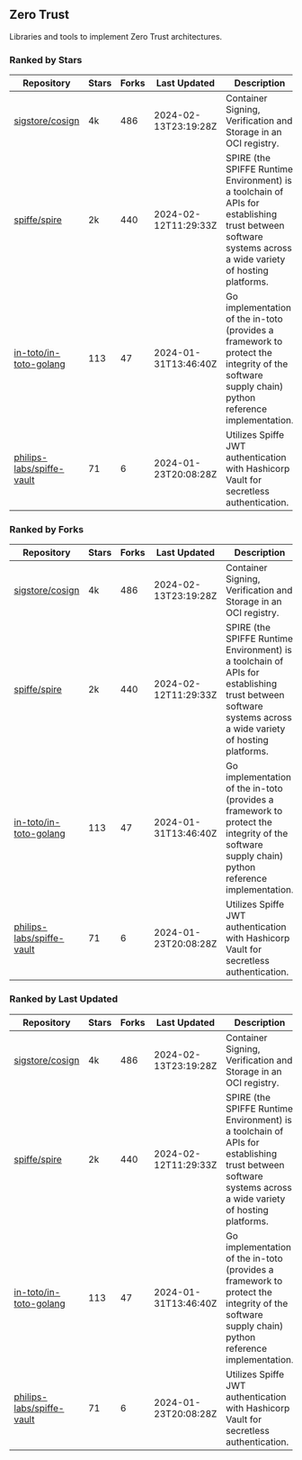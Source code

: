 ## Zero Trust

Libraries and tools to implement Zero Trust architectures.

### Ranked by Stars

| Repository | Stars | Forks | Last Updated | Description | 
|------------|-------|-------|--------------|-------------|
| [sigstore/cosign](https://github.com/sigstore/cosign) | 4k | 486 | 2024-02-13T23:19:28Z |  Container Signing, Verification and Storage in an OCI registry. |
| [spiffe/spire](https://github.com/spiffe/spire) | 2k | 440 | 2024-02-12T11:29:33Z |  SPIRE (the SPIFFE Runtime Environment) is a toolchain of APIs for establishing trust between software systems across a wide variety of hosting platforms. |
| [in-toto/in-toto-golang](https://github.com/in-toto/in-toto-golang) | 113 | 47 | 2024-01-31T13:46:40Z |  Go implementation of the in-toto (provides a framework to protect the integrity of the software supply chain) python reference implementation. |
| [philips-labs/spiffe-vault](https://github.com/philips-labs/spiffe-vault) | 71 | 6 | 2024-01-23T20:08:28Z |  Utilizes Spiffe JWT authentication with Hashicorp Vault for secretless authentication. |

### Ranked by Forks

| Repository | Stars | Forks | Last Updated | Description | 
|------------|-------|-------|--------------|-------------|
| [sigstore/cosign](https://github.com/sigstore/cosign) | 4k | 486 | 2024-02-13T23:19:28Z |  Container Signing, Verification and Storage in an OCI registry. |
| [spiffe/spire](https://github.com/spiffe/spire) | 2k | 440 | 2024-02-12T11:29:33Z |  SPIRE (the SPIFFE Runtime Environment) is a toolchain of APIs for establishing trust between software systems across a wide variety of hosting platforms. |
| [in-toto/in-toto-golang](https://github.com/in-toto/in-toto-golang) | 113 | 47 | 2024-01-31T13:46:40Z |  Go implementation of the in-toto (provides a framework to protect the integrity of the software supply chain) python reference implementation. |
| [philips-labs/spiffe-vault](https://github.com/philips-labs/spiffe-vault) | 71 | 6 | 2024-01-23T20:08:28Z |  Utilizes Spiffe JWT authentication with Hashicorp Vault for secretless authentication. |

### Ranked by Last Updated

| Repository | Stars | Forks | Last Updated | Description | 
|------------|-------|-------|--------------|-------------|
| [sigstore/cosign](https://github.com/sigstore/cosign) | 4k | 486 | 2024-02-13T23:19:28Z |  Container Signing, Verification and Storage in an OCI registry. |
| [spiffe/spire](https://github.com/spiffe/spire) | 2k | 440 | 2024-02-12T11:29:33Z |  SPIRE (the SPIFFE Runtime Environment) is a toolchain of APIs for establishing trust between software systems across a wide variety of hosting platforms. |
| [in-toto/in-toto-golang](https://github.com/in-toto/in-toto-golang) | 113 | 47 | 2024-01-31T13:46:40Z |  Go implementation of the in-toto (provides a framework to protect the integrity of the software supply chain) python reference implementation. |
| [philips-labs/spiffe-vault](https://github.com/philips-labs/spiffe-vault) | 71 | 6 | 2024-01-23T20:08:28Z |  Utilizes Spiffe JWT authentication with Hashicorp Vault for secretless authentication. |

